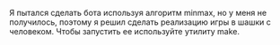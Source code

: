 Я пытался сделать бота используя алгоритм minmax, но у меня не получилось, поэтому я решил сделать реализацию игры в шашки с человеком. 
Чтобы запустить ее используйте утилиту make.
